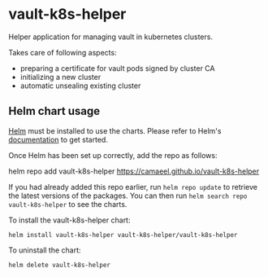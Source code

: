 # vault-k8s-helper
Helper application for managing vault in kubernetes clusters.

Takes care of following aspects:
* preparing a certificate for vault pods signed by cluster CA
* initializing a new cluster
* automatic unsealing existing cluster

## Helm chart usage

[Helm](https://helm.sh) must be installed to use the charts.  Please refer to
Helm's [documentation](https://helm.sh/docs) to get started.

Once Helm has been set up correctly, add the repo as follows:

  helm repo add vault-k8s-helper https://camaeel.github.io/vault-k8s-helper

If you had already added this repo earlier, run `helm repo update` to retrieve
the latest versions of the packages.  You can then run `helm search repo
vault-k8s-helper` to see the charts.

To install the vault-k8s-helper chart:

    helm install vault-k8s-helper vault-k8s-helper/vault-k8s-helper

To uninstall the chart:

    helm delete vault-k8s-helper

